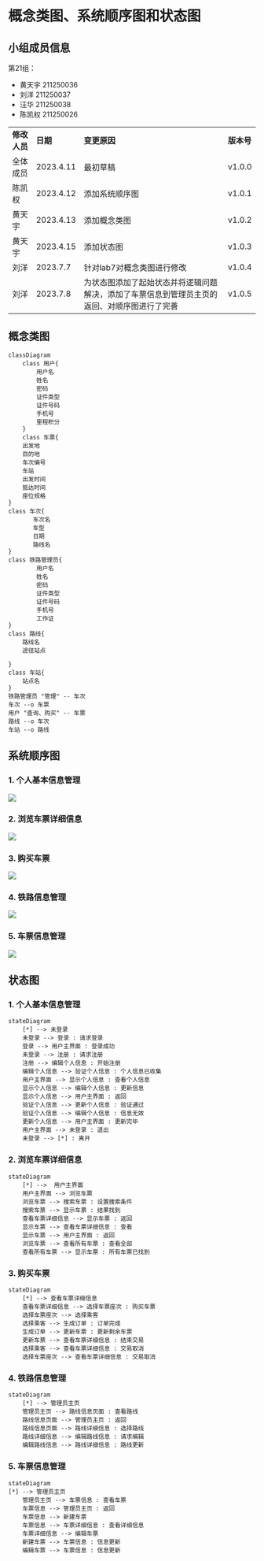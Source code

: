 # 概念类图、系统顺序图和状态图



## 小组成员信息

第21组：

* 黄天宇 211250036
* 刘洋 211250037
* 汪华 211250038
* 陈凯权 211250026

<table>
  <tr>
  <td><b>修改人员</b></td>
    <td><b>日期</b></td>
    <td><b>变更原因</b></td>
    <td><b>版本号</b></td>
  </tr>
  <tr>
    <td>
    全体成员
    </td>
    <td>
      2023.4.11
    </td>
    <td>
      最初草稿
    </td>
    <td>
      v1.0.0
    </td>
  </tr>
   <tr>
    <td>
    陈凯权
    </td>
    <td>
      2023.4.12
    </td>
    <td>
      添加系统顺序图
    </td>
    <td>
      v1.0.1
    </td>
  </tr>
     <tr>
    <td>
    黄天宇
    </td>
    <td>
      2023.4.13
    </td>
    <td>
      添加概念类图
    </td>
    <td>
      v1.0.2
    </td>
  </tr>
     <tr>
    <td>
    黄天宇
    </td>
    <td>
      2023.4.15
    </td>
    <td>
      添加状态图
    </td>
    <td>
      v1.0.3
    </td>
  </tr>
     <tr>
    <td>
    刘洋
    </td>
    <td>
      2023.7.7
    </td>
    <td>
      针对lab7对概念类图进行修改
    </td>
    <td>
      v1.0.4
    </td>
  </tr>
    <tr>
    <td>
    刘洋
    </td>
    <td>
      2023.7.8
    </td>
    <td>
      为状态图添加了起始状态并将逻辑问题解决，添加了车票信息到管理员主页的返回、对顺序图进行了完善
    </td>
    <td>
      v1.0.5
    </td>
  </tr>
</table>




## 概念类图




```mermaid
classDiagram
	class 用户{
		用户名
		姓名
		密码
		证件类型
		证件号码
		手机号
		里程积分
	}
	class 车票{
	出发地
	目的地
	车次编号
	车站
	出发时间
	抵达时间
	座位规格
}
class 车次{
       车次名
       车型
       日期
       路线名
}
class 铁路管理员{
		用户名
		姓名
		密码
		证件类型
		证件号码
		手机号
		工作证
}
class 路线{
	路线名
	途径站点

}
class 车站{
	站点名
}
铁路管理员 "管理" -- 车次 
车次 --o 车票
用户 "查询、购买" -- 车票
路线 --o 车次
车站 --o 路线
```





## 系统顺序图

### 1. 个人基本信息管理

![](https://git.nju.edu.cn/211250026/software2/-/raw/main/%E5%B1%8F%E5%B9%95%E6%88%AA%E5%9B%BE_1806_.png)

### 2. 浏览车票详细信息

![](https://pic1.zhimg.com/80/v2-252441ac28fd7a525a1f7e32514442e5_1440w.png)

### 3. 购买车票

![](https://picx.zhimg.com/80/v2-398159061820beed71aa50164840219d_1440w.png)

### 4. 铁路信息管理

![](https://pic1.zhimg.com/80/v2-9453d36bcb64ae8cbd532d3f37d93153_1440w.png)

### 5. 车票信息管理

![](https://pic1.zhimg.com/80/v2-ea6714854a05f1b96916c3754aec3925_1440w.png)



## 状态图

### 1. 个人基本信息管理

```mermaid
stateDiagram
    [*] --> 未登录
    未登录 --> 登录 : 请求登录
    登录 --> 用户主界面 : 登录成功
    未登录 --> 注册 : 请求注册
    注册 --> 编辑个人信息 : 开始注册
    编辑个人信息 --> 验证个人信息 : 个人信息已收集
    用户主界面 --> 显示个人信息 : 查看个人信息
    显示个人信息 --> 编辑个人信息 : 更新信息
    显示个人信息 --> 用户主界面 : 返回
    验证个人信息 --> 更新个人信息 : 验证通过
    验证个人信息 --> 编辑个人信息 : 信息无效
    更新个人信息 --> 用户主界面 : 更新完毕
    用户主界面 --> 未登录 : 退出
    未登录 --> [*] : 离开
```

### 2. 浏览车票详细信息

```mermaid
stateDiagram
	[*] -->  用户主界面
    用户主界面 --> 浏览车票
    浏览车票 --> 搜索车票 : 设置搜索条件
    搜索车票 --> 显示车票 : 结果找到
    查看车票详细信息 --> 显示车票 : 返回
    显示车票 --> 查看车票详细信息 : 查看
    显示车票 --> 用户主界面 : 返回
    浏览车票 --> 查看所有车票 : 查看全部
    查看所有车票 --> 显示车票 : 所有车票已找到
```



### 3. 购买车票

```mermaid
stateDiagram
	[*] --> 查看车票详细信息
    查看车票详细信息 --> 选择车票座次 : 购买车票
    选择车票座次 --> 选择乘客
    选择乘客 --> 生成订单 : 订单完成
    生成订单 --> 更新车票 : 更新剩余车票
    更新车票 --> 查看车票详细信息 : 结束交易
    选择乘客 --> 查看车票详细信息 : 交易取消
    选择车票座次 --> 查看车票详细信息 : 交易取消
```

### 4. 铁路信息管理

```mermaid
stateDiagram
	[*] --> 管理员主页
	管理员主页 --> 路线信息页面 : 查看路线
	路线信息页面 --> 管理员主页 : 返回
	路线信息页面 --> 路线详细信息 : 选择路线
	路线详细信息 --> 编辑路线信息 : 请求编辑
	编辑路线信息 --> 路线详细信息 : 路线更新
```

### 5. 车票信息管理

```mermaid
stateDiagram
[*] --> 管理员主页
	管理员主页 --> 车票信息 : 查看车票
	车票信息 --> 管理员主页 : 返回
	车票信息 --> 新建车票 
	车票信息 --> 车票详细信息 : 查看详细信息
	车票详细信息 --> 编辑车票
	新建车票 --> 车票信息 : 信息更新
	编辑车票 --> 车票信息 : 信息更新
```

